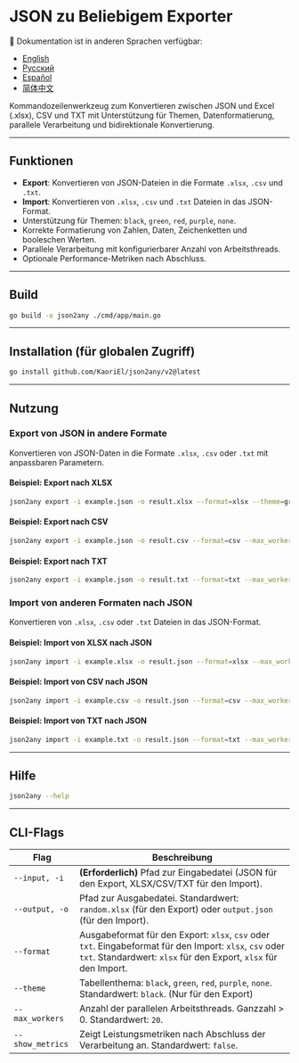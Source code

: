# JSON zu Beliebigem Exporter

📘 Dokumentation ist in anderen Sprachen verfügbar:

* [English](README.md)
* [Русский](README.ru.md)
* [Español](README.es.md)
* [简体中文](README.zh.md)

Kommandozeilenwerkzeug zum Konvertieren zwischen JSON und Excel (.xlsx), CSV und TXT mit Unterstützung für Themen, Datenformatierung, parallele Verarbeitung und bidirektionale Konvertierung.

---

## Funktionen

* **Export**: Konvertieren von JSON-Dateien in die Formate `.xlsx`, `.csv` und `.txt`.
* **Import**: Konvertieren von `.xlsx`, `.csv` und `.txt` Dateien in das JSON-Format.
* Unterstützung für Themen: `black`, `green`, `red`, `purple`, `none`.
* Korrekte Formatierung von Zahlen, Daten, Zeichenketten und booleschen Werten.
* Parallele Verarbeitung mit konfigurierbarer Anzahl von Arbeitsthreads.
* Optionale Performance-Metriken nach Abschluss.

---

## Build

```bash
go build -o json2any ./cmd/app/main.go
```

---

## Installation (für globalen Zugriff)

```bash
go install github.com/KaoriEl/json2any/v2@latest
```

---

## Nutzung

### Export von JSON in andere Formate

Konvertieren von JSON-Daten in die Formate `.xlsx`, `.csv` oder `.txt` mit anpassbaren Parametern.

#### Beispiel: Export nach XLSX

```bash
json2any export -i example.json -o result.xlsx --format=xlsx --theme=green --max_workers=100 --show_metrics=true
```

#### Beispiel: Export nach CSV

```bash
json2any export -i example.json -o result.csv --format=csv --max_workers=10
```

#### Beispiel: Export nach TXT

```bash
json2any export -i example.json -o result.txt --format=txt --max_workers=5
```

### Import von anderen Formaten nach JSON

Konvertieren von `.xlsx`, `.csv` oder `.txt` Dateien in das JSON-Format.

#### Beispiel: Import von XLSX nach JSON

```bash
json2any import -i example.xlsx -o result.json --format=xlsx --max_workers=10
```

#### Beispiel: Import von CSV nach JSON

```bash
json2any import -i example.csv -o result.json --format=csv --max_workers=10
```

#### Beispiel: Import von TXT nach JSON

```bash
json2any import -i example.txt -o result.json --format=txt --max_workers=10
```

---

## Hilfe

```bash
json2any --help
```

---

## CLI-Flags

| Flag             | Beschreibung                                                                                                                                                                |
| ---------------- | --------------------------------------------------------------------------------------------------------------------------------------------------------------------------- |
| `--input, -i`    | **(Erforderlich)** Pfad zur Eingabedatei (JSON für den Export, XLSX/CSV/TXT für den Import).                                                                                |
| `--output, -o`   | Pfad zur Ausgabedatei. Standardwert: `random.xlsx` (für den Export) oder `output.json` (für den Import).                                                                    |
| `--format`       | Ausgabeformat für den Export: `xlsx`, `csv` oder `txt`. Eingabeformat für den Import: `xlsx`, `csv` oder `txt`. Standardwert: `xlsx` für den Export, `xlsx` für den Import. |
| `--theme`        | Tabellenthema: `black`, `green`, `red`, `purple`, `none`. Standardwert: `black`. (Nur für den Export)                                                                       |
| `--max_workers`  | Anzahl der parallelen Arbeitsthreads. Ganzzahl > 0. Standardwert: `20`.                                                                                                     |
| `--show_metrics` | Zeigt Leistungsmetriken nach Abschluss der Verarbeitung an. Standardwert: `false`.                                                                                          |